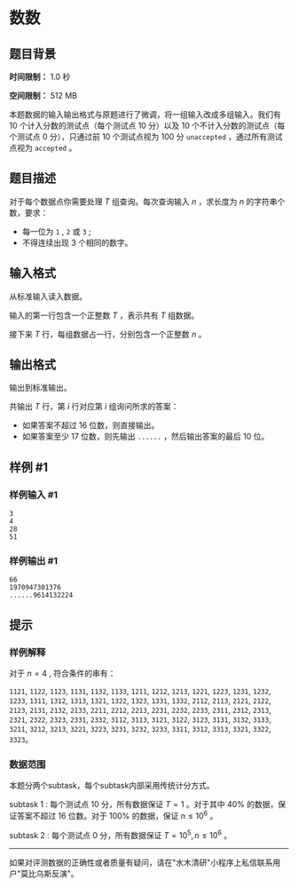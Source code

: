 # 数数

## 题目背景

**时间限制：** 1.0 秒

**空间限制：** 512 MB

本题数据的输入输出格式与原题进行了微调，将一组输入改成多组输入。我们有 10 个计入分数的测试点（每个测试点 10 分）以及 10 个不计入分数的测试点（每个测试点 0 分），只通过前 10 个测试点视为 100 分 `unaccepted` ，通过所有测试点视为 `accepted` 。

## 题目描述

对于每个数据点你需要处理 $T$ 组查询。每次查询输入 $n$ ，求长度为 $n$ 的字符串个数，要求：

- 每一位为 `1` , `2` 或 `3` ;
- 不得连续出现 3 个相同的数字。

## 输入格式

从标准输入读入数据。

输入的第一行包含一个正整数 $T$ ，表示共有 $T$ 组数据。

接下来 $T$ 行，每组数据占一行，分别包含一个正整数 $n$ 。

## 输出格式

输出到标准输出。

共输出 $T$ 行，第 $i$ 行对应第 $i$ 组询问所求的答案：

- 如果答案不超过 16 位数，则直接输出。
- 如果答案至少 17 位数，则先输出 `......` ，然后输出答案的最后 10 位。

## 样例 #1

### 样例输入 #1

```
3
4
28
51
```

### 样例输出 #1

```
66
1970947301376
......9614132224
```

## 提示

### 样例解释

对于 $n=4$ , 符合条件的串有：

`1121`, `1122`, `1123`, `1131`, `1132`, `1133`, `1211`, `1212`, `1213`, `1221`, `1223`, `1231`, `1232`, `1233`, `1311`, `1312`, `1313`, `1321`, `1322`, `1323`, `1331`, `1332`, `2112`, `2113`, `2121`, `2122`, `2123`, `2131`, `2132`, `2133`, `2211`, `2212`, `2213`, `2231`, `2232`, `2233`, `2311`, `2312`, `2313`, `2321`, `2322`, `2323`, `2331`, `2332`, `3112`, `3113`, `3121`, `3122`, `3123`, `3131`, `3132`, `3133`, `3211`, `3212`, `3213`, `3221`, `3223`, `3231`, `3232`, `3233`, `3311`, `3312`, `3313`, `3321`, `3322`, `3323`。

### 数据范围

本题分两个subtask，每个subtask内部采用传统计分方式。

subtask 1 : 每个测试点 10 分，所有数据保证 $T=1$ 。对于其中 40% 的数据，保证答案不超过 16 位数。对于 100% 的数据，保证 $n\le 10^6$ 。

subtask 2 : 每个测试点 0 分，所有数据保证 $T=10^5, n\le 10^6$ 。

---

如果对评测数据的正确性或者质量有疑问，请在"水木清研"小程序上私信联系用户"莫比乌斯反演"。
